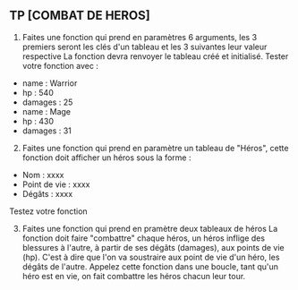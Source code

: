 ## TP [COMBAT DE HEROS]

1. Faites une fonction qui prend en paramètres 6 arguments, les 3 premiers seront les clés d'un tableau et les 3 suivantes leur valeur respective
La fonction devra renvoyer le tableau créé et initialisé.
Tester votre fonction avec :

- name : Warrior
- hp : 540
- damages : 25
- name : Mage
- hp : 430
- damages : 31

2. Faites une fonction qui prend en paramètre un tableau de "Héros", cette fonction doit afficher un héros sous la forme :

- Nom : xxxx
- Point de vie : xxxx
- Dégâts : xxxx

Testez votre fonction

3. Faites une fonction qui prend en pramètre deux tableaux de héros
La fonction doit faire "combattre" chaque héros, un héros inflige des blessures à l'autre, à partir de ses dégâts (damages), aux points de vie (hp).
C'est à dire que l'on va soustraire aux point de vie d'un héro, les dégâts de l'autre.
Appelez cette fonction dans une boucle, tant qu'un héro est en vie, on fait combattre les héros chacun leur tour.
